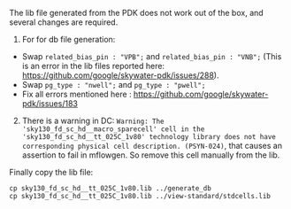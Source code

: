 The lib file generated from the PDK does not work out of the box, and several changes are required.

1. For for db file generation:
* Swap `related_bias_pin : "VPB";` and `related_bias_pin : "VNB";` (This is an error in the lib files reported here: https://github.com/google/skywater-pdk/issues/288). 
* Swap `pg_type : "nwell";` and `pg_type : "pwell";`
* Fix all errors mentioned here : https://github.com/google/skywater-pdk/issues/183

2. There is a warning in DC: `Warning: The 'sky130_fd_sc_hd__macro_sparecell' cell in the 'sky130_fd_sc_hd__tt_025C_1v80' technology library does not have corresponding physical cell description. (PSYN-024)`, that causes an assertion to fail in mflowgen. So remove this cell manually from the lib.

Finally copy the lib file:
```
cp sky130_fd_sc_hd__tt_025C_1v80.lib ../generate_db
cp sky130_fd_sc_hd__tt_025C_1v80.lib ../view-standard/stdcells.lib
```
